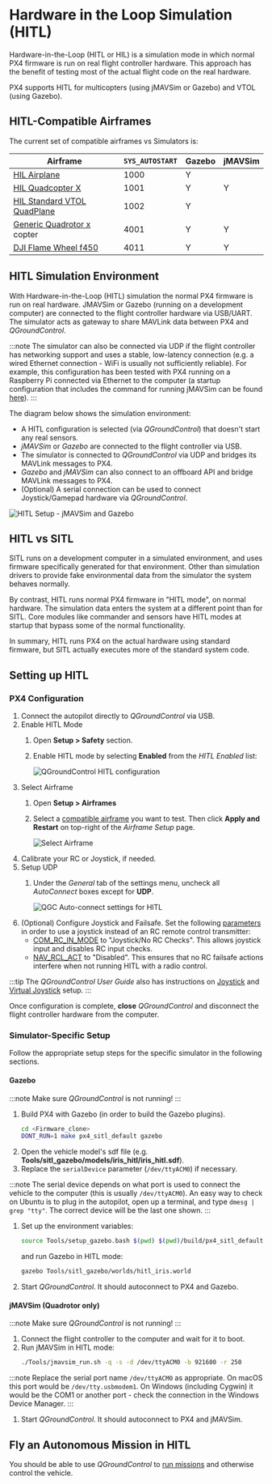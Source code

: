 # Hardware in the Loop Simulation \(HITL\)

Hardware-in-the-Loop (HITL or HIL) is a simulation mode in which normal PX4 firmware is run on real flight controller hardware. This approach has the benefit of testing most of the actual flight code on the real hardware.

PX4 supports HITL for multicopters (using jMAVSim or Gazebo) and VTOL (using Gazebo).

<a id="compatible_airframe"></a>

## HITL-Compatible Airframes

The current set of compatible airframes vs Simulators is:

| Airframe                                                                                                         | `SYS_AUTOSTART` | Gazebo | jMAVSim |
| ---------------------------------------------------------------------------------------------------------------- | --------------- | ------ | ------- |
| [HIL Airplane](../airframes/airframe_reference.md#simulation-plane)                                              | 1000            | Y      |         |
| [HIL Quadcopter X](../airframes/airframe_reference.md#copter_simulation_(copter)_hil_quadcopter_x)               | 1001            | Y      | Y       |
| [HIL Standard VTOL QuadPlane](../airframes/airframe_reference.md#vtol_standard_vtol_hil_standard_vtol_quadplane) | 1002            | Y      |         |
| [Generic Quadrotor x](../airframes/airframe_reference.md#copter_quadrotor_x_generic_quadcopter) copter           | 4001            | Y      | Y       |
| [DJI Flame Wheel f450](../airframes/airframe_reference.md#copter_quadrotor_x_dji_flame_wheel_f450)               | 4011            | Y      | Y       |

<a id="simulation_environment"></a>

## HITL Simulation Environment

With Hardware-in-the-Loop (HITL) simulation the normal PX4 firmware is run on real hardware. JMAVSim or Gazebo (running on a development computer) are connected to the flight controller hardware via USB/UART. The simulator acts as gateway to share MAVLink data between PX4 and *QGroundControl*.

:::note
The simulator can also be connected via UDP if the flight controller has networking support and uses a stable, low-latency connection (e.g. a wired Ethernet connection - WiFi is usually not sufficiently reliable). For example, this configuration has been tested with PX4 running on a Raspberry Pi connected via Ethernet to the computer (a startup configuration that includes the command for running jMAVSim can be found [here](https://github.com/PX4/PX4-Autopilot/blob/master/posix-configs/rpi/px4_hil.config)).
:::

The diagram below shows the simulation environment:
* A HITL configuration is selected (via *QGroundControl*) that doesn't start any real sensors.
* *jMAVSim* or *Gazebo* are connected to the flight controller via USB.
* The simulator is connected to *QGroundControl* via UDP and bridges its MAVLink messages to PX4.
* *Gazebo* and *jMAVSim* can also connect to an offboard API and bridge MAVLink messages to PX4.
* (Optional) A serial connection can be used to connect Joystick/Gamepad hardware via *QGroundControl*.

![HITL Setup - jMAVSim and Gazebo](../../assets/simulation/px4_hitl_overview_jmavsim_gazebo.png)


## HITL vs SITL

SITL runs on a development computer in a simulated environment, and uses firmware specifically generated for that environment. Other than simulation drivers to provide fake environmental data from the simulator the system behaves normally.

By contrast, HITL runs normal PX4 firmware in "HITL mode", on normal hardware. The simulation data enters the system at a different point than for SITL. Core modules like commander and sensors have HITL modes at startup that bypass some of the normal functionality.

In summary, HITL runs PX4 on the actual hardware using standard firmware, but SITL actually executes more of the standard system code.


## Setting up HITL

### PX4 Configuration

1. Connect the autopilot directly to *QGroundControl* via USB.
1. Enable HITL Mode
   1. Open **Setup > Safety** section.
   1. Enable HITL mode by selecting **Enabled** from the *HITL Enabled* list:

      ![QGroundControl HITL configuration](../../assets/gcs/qgc_hitl_config.png)
1. Select Airframe
   1. Open **Setup > Airframes**
   1. Select a [compatible airframe](#compatible_airframe) you want to test. Then click **Apply and Restart** on top-right of the *Airframe Setup* page.

      ![Select Airframe](../../assets/gcs/qgc_hil_config.png)
1. Calibrate your RC or Joystick, if needed.
1. Setup UDP
   1. Under the *General* tab of the settings menu, uncheck all *AutoConnect* boxes except for **UDP**.

      ![QGC Auto-connect settings for HITL](../../assets/gcs/qgc_hitl_autoconnect.png)
1. (Optional) Configure Joystick and Failsafe. Set the following [parameters](../advanced_config/parameters.md) in order to use a joystick instead of an RC remote control transmitter:
   * [COM_RC_IN_MODE](../advanced_config/parameter_reference.md#COM_RC_IN_MODE) to "Joystick/No RC Checks". This allows joystick input and disables RC input checks.
   * [NAV_RCL_ACT](../advanced_config/parameter_reference.md#NAV_RCL_ACT) to "Disabled". This ensures that no RC failsafe actions interfere when not running HITL with a radio control.

:::tip
The *QGroundControl User Guide* also has instructions on [Joystick](https://docs.qgroundcontrol.com/en/SetupView/Joystick.html) and [Virtual Joystick](https://docs.qgroundcontrol.com/en/SettingsView/VirtualJoystick.html) setup.
:::

Once configuration is complete, **close** *QGroundControl* and disconnect the flight controller hardware from the computer.

### Simulator-Specific Setup

Follow the appropriate setup steps for the specific simulator in the following sections.

#### Gazebo

:::note
Make sure *QGroundControl* is not running!
:::

1. Build PX4 with Gazebo (in order to build the Gazebo plugins).
   ```sh
   cd <Firmware_clone>
   DONT_RUN=1 make px4_sitl_default gazebo
   ```
1. Open the vehicle model's sdf file (e.g. **Tools/sitl_gazebo/models/iris_hitl/iris_hitl.sdf**).
1. Replace the `serialDevice` parameter (`/dev/ttyACM0`) if necessary.

:::note
The serial device depends on what port is used to connect the vehicle to the computer (this is usually `/dev/ttyACM0`). An easy way to check on Ubuntu is to plug in the autopilot, open up a terminal, and type `dmesg | grep "tty"`. The correct device will be the last one shown.
:::

1. Set up the environment variables:
   ```sh
   source Tools/setup_gazebo.bash $(pwd) $(pwd)/build/px4_sitl_default
   ```
   and run Gazebo in HITL mode:
   ```sh
   gazebo Tools/sitl_gazebo/worlds/hitl_iris.world
   ```
1. Start *QGroundControl*. It should autoconnect to PX4 and Gazebo.

<a id="jmavsim_hitl_configuration"></a>

#### jMAVSim (Quadrotor only)

:::note
Make sure *QGroundControl* is not running!
:::

1. Connect the flight controller to the computer and wait for it to boot.
1. Run jMAVSim in HITL mode:
   ```sh
   ./Tools/jmavsim_run.sh -q -s -d /dev/ttyACM0 -b 921600 -r 250
   ```

:::note
Replace the serial port name `/dev/ttyACM0` as appropriate. On macOS this port would be `/dev/tty.usbmodem1`. On Windows (including Cygwin) it would be the COM1 or another port - check the connection in the Windows Device Manager.
:::
1. Start *QGroundControl*. It should autoconnect to PX4 and jMAVSim.


## Fly an Autonomous Mission in HITL

You should be able to use *QGroundControl* to [run missions](https://docs.qgroundcontrol.com/master/en/FlyView/FlyView.html#missions) and otherwise control the vehicle.
